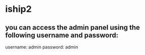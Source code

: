 # iship2

## you can access the admin panel using the following username and password:
username: admin
password: admin
